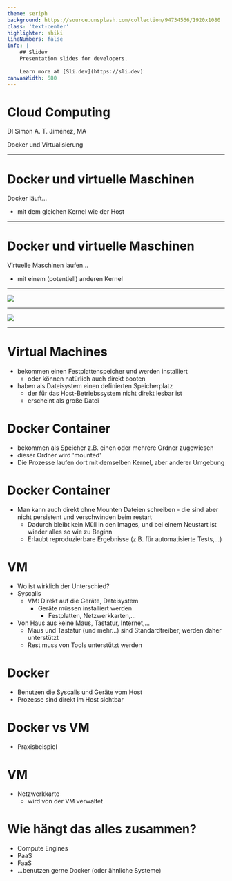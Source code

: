 ```yaml
---
theme: seriph
background: https://source.unsplash.com/collection/94734566/1920x1080
class: 'text-center'
highlighter: shiki
lineNumbers: false
info: |
    ## Slidev
    Presentation slides for developers.
    
    Learn more at [Sli.dev](https://sli.dev)
canvasWidth: 680
---
```


# Cloud Computing

DI Simon A. T. Jiménez, MA

Docker und Virtualisierung

---

# Docker und virtuelle Maschinen 

Docker läuft...
* mit dem gleichen Kernel wie der Host


---

# Docker und virtuelle Maschinen

Virtuelle Maschinen laufen...
* mit einem (potentiell) anderen Kernel

---

<img src="/docker-container-overview.webp" class="m-auto h-80 rounded shadow" />

---

<img src="/docker-vm-overview.webp" class="m-auto h-80 rounded shadow" />

---

# Virtual Machines

* bekommen einen Festplattenspeicher und werden installiert 
  * oder können natürlich auch direkt booten
* haben als Dateisystem einen definierten Speicherplatz
  * der für das Host-Betriebssystem nicht direkt lesbar ist
  * erscheint als große Datei

# Docker Container

* bekommen als Speicher z.B. einen oder mehrere Ordner zugewiesen
* dieser Ordner wird 'mounted'
* Die Prozesse laufen dort mit demselben Kernel, aber anderer Umgebung

# Docker Container

* Man kann auch direkt ohne Mounten Dateien schreiben - die sind aber nicht persistent und verschwinden beim restart
  * Dadurch bleibt kein Müll in den Images, und bei einem Neustart ist wieder alles so wie zu Beginn
  * Erlaubt reproduzierbare Ergebnisse (z.B. für automatisierte Tests,...)

# VM

* Wo ist wirklich der Unterschied?
* Syscalls
  * VM: Direkt auf die Geräte, Dateisystem
    * Geräte müssen installiert werden
      * Festplatten, Netzwerkkarten,...
* Von Haus aus keine Maus, Tastatur, Internet,...
  * Maus und Tastatur (und mehr...) sind Standardtreiber, werden daher unterstützt
  * Rest muss von Tools unterstützt werden

# Docker

* Benutzen die Syscalls und Geräte vom Host
* Prozesse sind direkt im Host sichtbar

# Docker vs VM

* Praxisbeispiel

# VM

* Netzwerkkarte
  * wird von der VM verwaltet

# Wie hängt das alles zusammen?

* Compute Engines
* PaaS
* FaaS
* ...benutzen gerne Docker (oder ähnliche Systeme)
